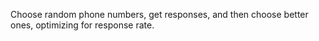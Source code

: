Choose random phone numbers, get responses,
and then choose better ones, optimizing for
response rate.
